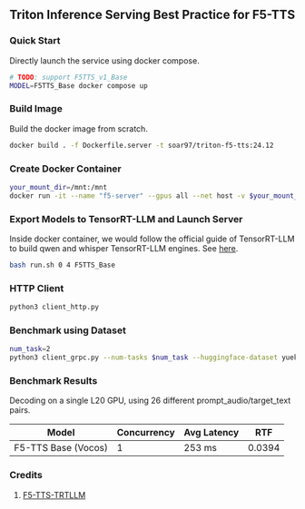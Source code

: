 ## Triton Inference Serving Best Practice for F5-TTS

### Quick Start
Directly launch the service using docker compose.
```sh
# TODO: support F5TTS_v1_Base
MODEL=F5TTS_Base docker compose up
```

### Build Image
Build the docker image from scratch. 
```sh
docker build . -f Dockerfile.server -t soar97/triton-f5-tts:24.12
```

### Create Docker Container
```sh
your_mount_dir=/mnt:/mnt
docker run -it --name "f5-server" --gpus all --net host -v $your_mount_dir --shm-size=2g soar97/triton-f5-tts:24.12
```

### Export Models to TensorRT-LLM and Launch Server
Inside docker container, we would follow the official guide of TensorRT-LLM to build qwen and whisper TensorRT-LLM engines. See [here](https://github.com/NVIDIA/TensorRT-LLM/tree/main/examples/whisper).
```sh
bash run.sh 0 4 F5TTS_Base
```

### HTTP Client
```sh
python3 client_http.py
```

### Benchmark using Dataset
```sh
num_task=2
python3 client_grpc.py --num-tasks $num_task --huggingface-dataset yuekai/seed_tts --split-name wenetspeech4tts
```

### Benchmark Results
Decoding on a single L20 GPU, using 26 different prompt_audio/target_text pairs.

| Model | Concurrency | Avg Latency    | RTF   | 
|-------|-------------|----------------|-------|
| F5-TTS Base (Vocos) | 1     | 253 ms | 0.0394|

### Credits
1. [F5-TTS-TRTLLM](https://github.com/Bigfishering/f5-tts-trtllm)
